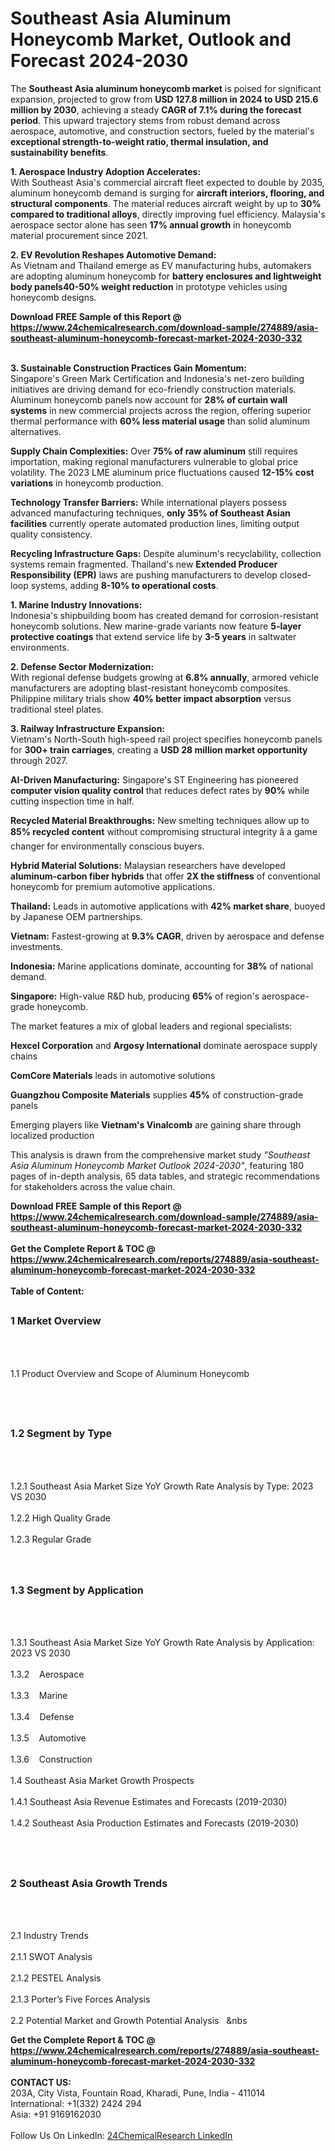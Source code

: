 <h1>Southeast Asia Aluminum Honeycomb Market, Outlook and Forecast 2024-2030</h1><p>The <strong>Southeast Asia aluminum honeycomb market</strong> is poised for significant expansion, projected to grow from <strong>USD 127.8 million in 2024 to USD 215.6 million by 2030</strong>, achieving a steady <strong>CAGR of 7.1% during the forecast period</strong>. This upward trajectory stems from robust demand across aerospace, automotive, and construction sectors, fueled by the material's <strong>exceptional strength-to-weight ratio, thermal insulation, and sustainability benefits</strong>.</p><p><strong>1. Aerospace Industry Adoption Accelerates:</strong><br>
With Southeast Asia's commercial aircraft fleet expected to double by 2035, aluminum honeycomb demand is surging for <strong>aircraft interiors, flooring, and structural components</strong>. The material reduces aircraft weight by up to <strong>30% compared to traditional alloys</strong>, directly improving fuel efficiency. Malaysia's aerospace sector alone has seen <strong>17% annual growth</strong> in honeycomb material procurement since 2021.</p><p><strong>2. EV Revolution Reshapes Automotive Demand:</strong><br>
As Vietnam and Thailand emerge as EV manufacturing hubs, automakers are adopting aluminum honeycomb for <strong>battery enclosures and lightweight body panels40-50% weight reduction</strong> in prototype vehicles using honeycomb designs.</p><div><b>Download FREE Sample of this Report @ 
            <a href="https://www.24chemicalresearch.com/download-sample/274889/asia-southeast-aluminum-honeycomb-forecast-market-2024-2030-332">
            https://www.24chemicalresearch.com/download-sample/274889/asia-southeast-aluminum-honeycomb-forecast-market-2024-2030-332</a></b></div><br><p><strong>3. Sustainable Construction Practices Gain Momentum:</strong><br>
Singapore's Green Mark Certification and Indonesia's net-zero building initiatives are driving demand for eco-friendly construction materials. Aluminum honeycomb panels now account for <strong>28% of curtain wall systems</strong> in new commercial projects across the region, offering superior thermal performance with <strong>60% less material usage</strong> than solid aluminum alternatives.</p><p><strong>Supply Chain Complexities:</strong> Over <strong>75% of raw aluminum</strong> still requires importation, making regional manufacturers vulnerable to global price volatility. The 2023 LME aluminum price fluctuations caused <strong>12-15% cost variations</strong> in honeycomb production.</p><p><strong>Technology Transfer Barriers:</strong> While international players possess advanced manufacturing techniques, <strong>only 35% of Southeast Asian facilities</strong> currently operate automated production lines, limiting output quality consistency.</p><p><strong>Recycling Infrastructure Gaps:</strong> Despite aluminum's recyclability, collection systems remain fragmented. Thailand's new <strong>Extended Producer Responsibility (EPR)</strong> laws are pushing manufacturers to develop closed-loop systems, adding <strong>8-10% to operational costs</strong>.</p><p><strong>1. Marine Industry Innovations:</strong><br>
Indonesia's shipbuilding boom has created demand for corrosion-resistant honeycomb solutions. New marine-grade variants now feature <strong>5-layer protective coatings</strong> that extend service life by <strong>3-5 years</strong> in saltwater environments.</p><p><strong>2. Defense Sector Modernization:</strong><br>
With regional defense budgets growing at <strong>6.8% annually</strong>, armored vehicle manufacturers are adopting blast-resistant honeycomb composites. Philippine military trials show <strong>40% better impact absorption</strong> versus traditional steel plates.</p><p><strong>3. Railway Infrastructure Expansion:</strong><br>
Vietnam's North-South high-speed rail project specifies honeycomb panels for <strong>300+ train carriages</strong>, creating a <strong>USD 28 million market opportunity</strong> through 2027.</p><p><strong>AI-Driven Manufacturing:</strong> Singapore's ST Engineering has pioneered <strong>computer vision quality control</strong> that reduces defect rates by <strong>90%</strong> while cutting inspection time in half.</p><p><strong>Recycled Material Breakthroughs:</strong> New smelting techniques allow up to <strong>85% recycled content</strong> without compromising structural integrity â a game changer for environmentally conscious buyers.</p><p><strong>Hybrid Material Solutions:</strong> Malaysian researchers have developed <strong>aluminum-carbon fiber hybrids</strong> that offer <strong>2X the stiffness</strong> of conventional honeycomb for premium automotive applications.</p><p><strong>Thailand:</strong> Leads in automotive applications with <strong>42% market share</strong>, buoyed by Japanese OEM partnerships.</p><p><strong>Vietnam:</strong> Fastest-growing at <strong>9.3% CAGR</strong>, driven by aerospace and defense investments.</p><p><strong>Indonesia:</strong> Marine applications dominate, accounting for <strong>38%</strong> of national demand.</p><p><strong>Singapore:</strong> High-value R&amp;D hub, producing <strong>65%</strong> of region's aerospace-grade honeycomb.</p><p>The market features a mix of global leaders and regional specialists:</p><p><strong>Hexcel Corporation</strong> and <strong>Argosy International</strong> dominate aerospace supply chains</p><p><strong>ComCore Materials</strong> leads in automotive solutions</p><p><strong>Guangzhou Composite Materials</strong> supplies <strong>45%</strong> of construction-grade panels</p><p>Emerging players like <strong>Vietnam's Vinalcomb</strong> are gaining share through localized production</p><p>This analysis is drawn from the comprehensive market study <em>"Southeast Asia Aluminum Honeycomb Market Outlook 2024-2030"</em>, featuring 180 pages of in-depth analysis, 65 data tables, and strategic recommendations for stakeholders across the value chain.</p><div><b>Download FREE Sample of this Report @ 
            <a href="https://www.24chemicalresearch.com/download-sample/274889/asia-southeast-aluminum-honeycomb-forecast-market-2024-2030-332">
            https://www.24chemicalresearch.com/download-sample/274889/asia-southeast-aluminum-honeycomb-forecast-market-2024-2030-332</a></b></div><br><div><b>Get the Complete Report & TOC @ 
            <a href="https://www.24chemicalresearch.com/reports/274889/asia-southeast-aluminum-honeycomb-forecast-market-2024-2030-332">
            https://www.24chemicalresearch.com/reports/274889/asia-southeast-aluminum-honeycomb-forecast-market-2024-2030-332</a></b></div><br>
            <b>Table of Content:</b><p><h2><span style="font-size:16px"><strong>1 Market Overview&nbsp;&nbsp; &nbsp;</strong></span></h2><br />
<br />
<p>1.1 Product Overview and Scope of Aluminum Honeycomb&nbsp;</p><br />
<br />
<h2><strong><span style="font-size:16px">1.2 Segment by Type&nbsp;&nbsp; &nbsp;</span></strong></h2><br />
<br />
<p>1.2.1 Southeast Asia Market Size YoY Growth Rate Analysis by Type: 2023 VS 2030&nbsp;&nbsp; &nbsp;<br /><br />
1.2.2 High Quality Grade&nbsp;&nbsp; &nbsp;<br /><br />
1.2.3 Regular Grade<br /><br />
<br />
<h2><span style="font-size:16px"><strong>1.3 Segment by Application&nbsp;&nbsp;</strong></span></h2><br />
<br />
<p>1.3.1 Southeast Asia Market Size YoY Growth Rate Analysis by Application: 2023 VS 2030&nbsp;&nbsp; &nbsp;<br /><br />
1.3.2&nbsp;&nbsp; &nbsp;Aerospace<br /><br />
1.3.3&nbsp;&nbsp; &nbsp;Marine<br /><br />
1.3.4&nbsp;&nbsp; &nbsp;Defense<br /><br />
1.3.5&nbsp;&nbsp; &nbsp;Automotive<br /><br />
1.3.6&nbsp;&nbsp; &nbsp;Construction<br /><br />
1.4 Southeast Asia Market Growth Prospects&nbsp;&nbsp; &nbsp;<br /><br />
1.4.1 Southeast Asia Revenue Estimates and Forecasts (2019-2030)&nbsp;&nbsp; &nbsp;<br /><br />
1.4.2 Southeast Asia Production Estimates and Forecasts (2019-2030)&nbsp;&nbsp;</p><br />
<br />
<h2><span style="font-size:16px"><strong>2 Southeast Asia Growth Trends&nbsp;&nbsp; &nbsp;</strong></span></h2><br />
<br />
<p>2.1 Industry Trends&nbsp;&nbsp; &nbsp;<br /><br />
2.1.1 SWOT Analysis&nbsp;&nbsp; &nbsp;<br /><br />
2.1.2 PESTEL Analysis&nbsp;&nbsp; &nbsp;<br /><br />
2.1.3 Porter&rsquo;s Five Forces Analysis&nbsp;&nbsp; &nbsp;<br /><br />
2.2 Potential Market and Growth Potential Analysis&nbsp;&nbsp; &nbs</p><div><b>Get the Complete Report & TOC @ 
            <a href="https://www.24chemicalresearch.com/reports/274889/asia-southeast-aluminum-honeycomb-forecast-market-2024-2030-332">
            https://www.24chemicalresearch.com/reports/274889/asia-southeast-aluminum-honeycomb-forecast-market-2024-2030-332</a></b></div><br><b>CONTACT US:</b><br>
            203A, City Vista, Fountain Road, Kharadi, Pune, India - 411014<br>
            International: +1(332) 2424 294<br>
            Asia: +91 9169162030 <br><br>
            Follow Us On LinkedIn: <a href="https://www.linkedin.com/company/24chemicalresearch/">24ChemicalResearch LinkedIn</a>